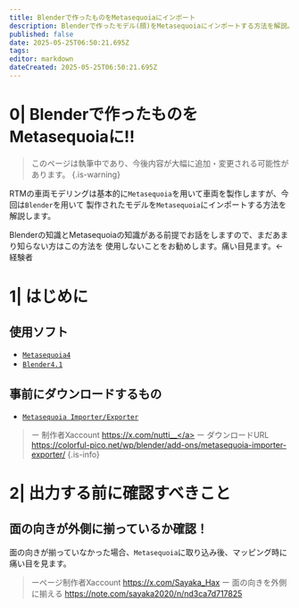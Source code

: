 ```yaml
---
title: Blenderで作ったものをMetasequoiaにインポート
description: Blenderで作ったモデル(顔)をMetasequoiaにインポートする方法を解説。＋α
published: false
date: 2025-05-25T06:50:21.695Z
tags: 
editor: markdown
dateCreated: 2025-05-25T06:50:21.695Z
---
```


# 0| Blenderで作ったものをMetasequoiaに!!

> このページは執筆中であり、今後内容が大幅に追加・変更される可能性があります。
{.is-warning}

RTMの車両モデリングは基本的に`Metasequoia`を用いて車両を製作しますが、今回は`Blender`を用いて
製作されたモデルを`Metasequoia`にインポートする方法を解説します。

Blenderの知識とMetasequoiaの知識がある前提でお話をしますので、まだあまり知らない方はこの方法を
使用しないことをお勧めします。痛い目見ます。←経験者

# 1| はじめに

## 使用ソフト
- [`Metasequoia4`](#Metasequoia4)
- [`Blender4.1`](#Blender4.1)

## 事前にダウンロードするもの
- [`Metasequoia Importer/Exporter`](#Metasequoia)
> ー 制作者Xaccount <a href="https://x.com/nutti__">https://x.com/nutti__</a>
ー ダウンロードURL <a href="https://colorful-pico.net/wp/blender/add-ons/metasequoia-importer-exporter/">https://colorful-pico.net/wp/blender/add-ons/metasequoia-importer-exporter/</a>
{.is-info}

# 2| 出力する前に確認すべきこと
## 面の向きが外側に揃っているか確認！
面の向きが揃っていなかった場合、`Metasequoia`に取り込み後、マッピング時に痛い目を見ます。

> ーページ制作者Xaccount https://x.com/Sayaka_Hax
ー 面の向きを外側に揃える https://note.com/sayaka2020/n/nd3ca7d717825



